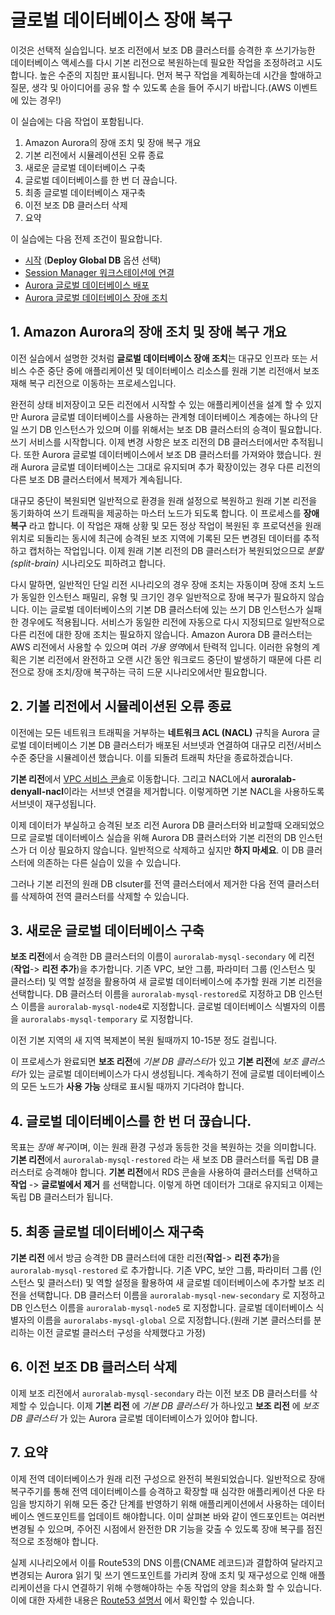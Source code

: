 # 글로벌 데이터베이스 장애 복구


이것은 선택적 실습입니다. 보조 리전에서 보조 DB 클러스터를 승격한 후 쓰기가능한 데이터베이스 액세스를 다시 기본 리전으로 복원하는데 필요한 작업을 조정하려고 시도합니다. 높은 수준의 지침만 표시됩니다. 먼저 복구 작업을 계획하는데 시간을 할애하고 질문, 생각 및 아이디어를 공유 할 수 있도록 손을 들어 주시기 바랍니다.(AWS 이벤트에 있는 경우!)


이 실습에는 다음 작업이 포함됩니다.

1. Amazon Aurora의 장애 조치 및 장애 복구 개요
2. 기본 리전에서 시뮬레이션된 오류 종료
3. 새로운 글로벌 데이터베이스 구축
4. 글로벌 데이터베이스를 한 번 더 끊습니다.
5. 최종 글로벌 데이터베이스 재구축
6. 이전 보조 DB 클러스터 삭제
7. 요약

이 실습에는 다음 전제 조건이 필요합니다.

* [시작](/prereqs/environment/) (**Deploy Global DB** 옵션 선택)
* [Session Manager 워크스테이션에 연결](/prereqs/connect/)
* [Aurora 글로벌 데이터베이스 배포](/global/deploy/)
* [Aurora 글로벌 데이터베이스 장애 조치](/global/failover/)


## 1. Amazon Aurora의 장애 조치 및 장애 복구 개요

이전 실습에서 설명한 것처럼 **글로벌 데이터베이스 장애 조치**는 대규모 인프라 또는 서비스 수준 중단 중에 애플리케이션 및 데이터베이스 리소스를 원래 기본 리전애서 보조 재해 복구 리전으로 이동하는 프로세스입니다.

완전히 상태 비저장이고 모든 리전에서 시작할 수 있는 애플리케이션을 설계 할 수 있지만 Aurora 글로벌 데이터베이스를 사용하는 관계형 데이터베이스 계층에는 하나의 단일 쓰기 DB 인스턴스가 있으며 이를 위해서는 보조 DB 클러스터의 승격이 필요합니다. 쓰기 서비스를 시작합니다. 이제 변경 사항은 보조 리전의 DB 클러스터에서만 추적됩니다. 또한 Aurora 글로벌 데이터베이스에서 보조 DB 클러스터를 가져와야 했습니다. 원래 Aurora 글로벌 데이터베이스는 그대로 유지되며 추가 확장이있는 경우 다른 리전의 다른 보조 DB 클러스터에서 복제가 계속됩니다.

대규모 중단이 복원되면 일반적으로 환경을 원래 설정으로 복원하고 원래 기본 리전을 동기화하여 쓰기 트래픽을 제공하는 마스터 노드가 되도록 합니다. 이 프로세스를 **장애 복구** 라고 합니다. 이 작업은 재해 상황 및 모든 정상 작업이 복원된 후 프로덕션을 원래 위치로 되돌리는 동시에 최근에 승격된 보조 지역에 기록된 모든 변경된 데이터를 추적하고 캡처하는 작업입니다. 이제 원래 기본 리전의 DB 클러스터가 복원되었으므로 *분할(split-brain)* 시나리오도 피하려고 합니다.

다시 말하면, 일반적인 단일 리전 시나리오의 경우 장애 조치는 자동이며 장애 조치 노드가 동일한 인스턴스 패밀리, 유형 및 크기인 경우 일반적으로 장애 복구가 필요하지 않습니다. 이는 글로벌 데이터베이스의 기본 DB 클러스터에 있는 쓰기 DB 인스턴스가 실패한 경우에도 적용됩니다. 서비스가 동일한 리전에 자동으로 다시 지정되므로 일반적으로 다른 리전에 대한 장애 조치는 필요하지 않습니다. Amazon Aurora DB 클러스터는 AWS 리전에서 사용할 수 있으며 여러 *가용 영역*에서 탄력적 입니다. 이러한 유형의 계획은 기본 리전에서 완전하고 오랜 시간 동안 워크로드 중단이 발생하기 때문에 다른 리전으로 장애 조치/장애 복구하는 극히 드문 시나리오에서만 필요합니다.

## 2. 기볼 리전에서 시뮬레이션된 오류 종료

이전에는 모든 네트워크 트래픽을 거부하는 **네트워크 ACL (NACL)** 규칙을 Aurora 글로벌 데이터베이스 기본 DB 클러스터가 배포된 서브넷과 연결하여 대규모 리전/서비스 수준 중단을 시뮬레이션 했습니다. 이를 되돌려 트래픽 차단을 종료하겠습니다.

**기본 리전**에서 <a href="https://console.aws.amazon.com/vpc/home#acls:sort=networkAclId" target="_blank"> VPC 서비스 콘솔</a>로 이동합니다. 그리고 NACL에서 **auroralab-denyall-nacl**이라는 서브넷 연결을 제거합니다. 이렇게하면 기본 NACL을 사용하도록 서브넷이 재구성됩니다.

이제 데이터가 부실하고 승격된 보조 리전 Aurora DB 클러스터와 비교할때 오래되었으므로 글로벌 데이터베이스 실습을 위해 Aurora DB 클러스터와 기본 리전의 DB 인스턴스가 더 이상 필요하지 않습니다. 일반적으로 삭제하고 싶지만 **하지 마세요**. 이 DB 클러스터에 의존하는 다른 실습이 있을 수 있습니다.

그러나 기본 리전의 원래 DB clsuter를 전역 클러스터에서 제거한 다음 전역 클러스터를 삭제하여 전역 클러스터를 삭제할 수 있습니다.


## 3. 새로운 글로벌 데이터베이스 구축

**보조 리전**에서 승격한 DB 클러스터의 이름이 `auroralab-mysql-secondary` 에 리전(**작업**-> **리전 추가**)을 추가합니다. 기존 VPC, 보안 그룹, 파라미터 그룹 (인스턴스 및 클러스터) 및 역할 설정을 활용하여 새 글로벌 데이터베이스에 추가할 원래 기본 리전을 선택합니다. DB 클러스터 이름을 `auroralab-mysql-restored`로 지정하고 DB 인스턴스 이름을 `auroralab-mysql-node4`로 지정합니다. 글로벌 데이터베이스 식별자의 이름을 `auroralabs-mysql-temporary` 로 지정합니다.

이전 기본 지역의 새 지역 복제본이 복원 될때까지 10-15분 정도 걸립니다.

이 프로세스가 완료되면 **보조 리전**에 *기본 DB 클러스터*가 있고 **기본 리전**에 *보조 클러스터*가 있는 글로벌 데이터베이스가 다시 생성됩니다. 계속하기 전에 글로벌 데이터베이스의 모든 노드가 **사용 가능** 상태로 표시될 때까지 기다려야 합니다.


## 4. 글로벌 데이터베이스를 한 번 더 끊습니다.

목표는 *장애 복구*이며, 이는 원래 환경 구성과 동등한 것을 복원하는 것을 의미합니다. **기본 리전**에서 `auroralab-mysql-restored` 라는 새 보조 DB 클러스터를 독립 DB 클러스터로 승격해야 합니다. **기본 리전**에서 RDS 콘솔을 사용하여 클러스터를 선택하고 **작업** -> **글로벌에서 제거** 를 선택합니다. 이렇게 하면 데이터가 그대로 유지되고 이제는 독립 DB 클러스터가 됩니다.


## 5. 최종 글로벌 데이터베이스 재구축

**기본 리전** 에서 방금 승격한 DB 클러스터에 대한 리전(**작업**-> **리전 추가**)을 `auroralab-mysql-restored` 로 추가합니다. 기존 VPC, 보안 그룹, 파라미터 그룹 (인스턴스 및 클러스터) 및 역할 설정을 활용하여 새 글로벌 데이터베이스에 추가할 보조 리전을 선택합니다. DB 클러스터 이름을 `auroralab-mysql-new-secondary` 로 지정하고 DB 인스턴스 이름을 `auroralab-mysql-node5` 로 지정합니다. 글로벌 데이터베이스 식별자의 이름을 `auroralabs-mysql-global` 으로 지정합니다.(원래 기본 클러스터를 분리하는 이전 글로벌 클러스터 구성을 삭제했다고 가정)


## 6. 이전 보조 DB 클러스터 삭제

이제 보조 리전에서 `auroralab-mysql-secondary` 라는 이전 보조 DB 클러스터를 삭제할 수 있습니다. 이제 **기본 리전** 에 *기본 DB 클러스터* 가 하나있고 **보조 리전** 에 *보조 DB 클러스터* 가 있는 Aurora 글로벌 데이터베이스가 있어야 합니다.


## 7. 요약

이제 전역 데이터베이스가 원래 리전 구성으로 완전히 복원되었습니다. 일반적으로 장애 복구주기를 통해 전역 데이터베이스를 승격하고 확장할 때 심각한 애플리케이션 다운 타임을 방지하기 위해 모든 중간 단계를 반영하기 위해 애플리케이션에서 사용하는 데이터베이스 엔드포인트를 업데이트 해야합니다. 이미 살펴본 바와 같이 엔드포인트는 여러번 변경될 수 있으며, 주어진 시점에서 완전한 DR 기능을 갖출 수 있도록 장애 복구를 점진적으로 조정해야 합니다.

실제 시나리오에서 이를 Route53의 DNS 이름(CNAME 레코드)과 결합하여 달라지고 변경되는 Aurora 읽기 및 쓰기 엔드포인트를 가리켜 장애 조치 및 재구성으로 인해 애플리케이션을 다시 연결하기 위해 수행해야하는 수동 작업의 양을 최소화 할 수 있습니다. 이에 대한 자세한 내용은 <a href="https://docs.aws.amazon.com/Route53/latest/DeveloperGuide/routing-to-rds-db.html" target="_blank"> Route53 설명서</a> 에서 확인할 수 있습니다.
